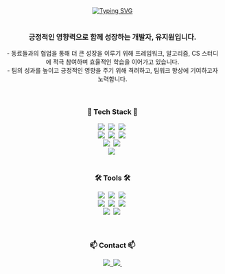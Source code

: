 <div align="center">
<a href="https://git.io/typing-svg"><img src="https://readme-typing-svg.demolab.com?font=Funnel+Sans&weight=800&size=45&pause=2000&color=F7F7F7&background=000000&center=true&vCenter=true&width=1100&height=120&lines=%F0%9F%AB%A7+Thank+you+for+visiting+Jiwon's+github%F0%9F%AB%A7" alt="Typing SVG" /></a>
</div>



<br>

<h3 align="center">
  긍정적인 영향력으로 함께 성장하는 개발자, 유지원입니다.
</h3>
<div align="center">
  - 동료들과의 협업을 통해 더 큰 성장을 이루기 위해 프레임워크, 알고리즘, CS 스터디에 적극 참여하며 효율적인 학습을 이어가고 있습니다.  
  <br/>
  - 팀의 성과를 높이고 긍정적인 영향을 주기 위해 격려하고, 팀워크 향상에 기여하고자 노력합니다.
</div>
<br>
<br>

<!--내용 부분-->
<h3 align="center">💎 Tech Stack 💎</h3>
<div align="center">
  <img src="https://img.shields.io/badge/react-20232a.svg?style=for-the-badge&logo=react&logoColor=61DAFB" />&nbsp
  <img src="https://img.shields.io/badge/javascript-F7DF1E.svg?style=for-the-badge&logo=javascript&logoColor=20232a" />&nbsp
  <img src="https://img.shields.io/badge/typescript-007ACC.svg?style=for-the-badge&logo=typescript&logoColor=white" />&nbsp
</div>

<div align="center">
  <img src="https://img.shields.io/badge/styled--components-DB7093?style=for-the-badge&logo=styled-components&logoColor=ffd35b" />&nbsp
  <img src="https://img.shields.io/badge/html5-E34F26.svg?style=for-the-badge&logo=html5&logoColor=white" />&nbsp
  <img src="https://img.shields.io/badge/css3-1572B6.svg?style=for-the-badge&logo=css3&logoColor=white" />&nbsp
</div>

<div align="center">
  <img src="https://img.shields.io/badge/Flutter-02569B.svg?style=for-the-badge&logo=flutter&logoColor=white" />&nbsp
  <img src="https://img.shields.io/badge/Dart-0175C2.svg?style=for-the-badge&logo=dart&logoColor=white" />&nbsp
</div>

<div align="center">
    <img src="https://img.shields.io/badge/python-3670A0?style=for-the-badge&logo=python&logoColor=ffdd54" />&nbsp
</div>



<br>

<h3 align="center">🛠 Tools 🛠</h3>
<div align="center">
  <img src="https://img.shields.io/badge/git-F05033.svg?style=for-the-badge&logo=git&logoColor=white" />&nbsp
    <img src="https://img.shields.io/badge/github-181717.svg?style=for-the-badge&logo=github&logoColor=white" />&nbsp
    <img src="https://img.shields.io/badge/gitlab-FC6D26.svg?style=for-the-badge&logo=gitlab&logoColor=white" />&nbsp
</div>

<div align="center">
    <img src="https://img.shields.io/badge/jira-0052CC.svg?style=for-the-badge&logo=jira&logoColor=white" />&nbsp
    <img src="https://img.shields.io/badge/Gerrit-EEEEEE.svg?style=for-the-badge&logo=gerrit&logoColor=black" />&nbsp
    <img src="https://img.shields.io/badge/Notion-F3F3F3.svg?style=for-the-badge&logo=notion&logoColor=black" />&nbsp
</div>

<div align="center">
  <img src="https://img.shields.io/badge/figma-F24E1E.svg?style=for-the-badge&logo=figma&logoColor=white" />&nbsp  
  <img src="https://img.shields.io/badge/VSCode-2C2C32.svg?style=for-the-badge&logo=visual-studio-code&logoColor=22ABF3" />&nbsp
</div>

<br>



<br>

<h3 align="center">📫 Contact 📫</h3>
<div align="center">
  <a href="https://velog.io/@jiwoni1/posts">
    <img src="https://img.shields.io/badge/Velog-1EBC8F?style=for-the-badge&logo=velog&logoColor=white" />&nbsp
  </a>
  <a href="mailto:yjw5602@naver.com.com">
    <img
      src="https://img.shields.io/badge/yjw16014@gmail.com-D14836?style=for-the-badge&logo=gmail&logoColor=white"/>&nbsp
  </a>
</div>
